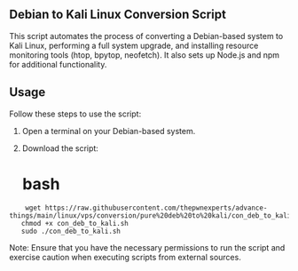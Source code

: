 ## Debian to Kali Linux Conversion Script

This script automates the process of converting a Debian-based system to Kali Linux, performing a full system upgrade, and installing resource monitoring tools (htop, bpytop, neofetch). It also sets up Node.js and npm for additional functionality.

## Usage

Follow these steps to use the script:

1. Open a terminal on your Debian-based system.
2. Download the script:

   # bash
 ```
     wget https://raw.githubusercontent.com/thepwnexperts/advance-things/main/linux/vps/conversion/pure%20deb%20to%20kali/con_deb_to_kali.sh 
    chmod +x con_deb_to_kali.sh 
    sudo ./con_deb_to_kali.sh 
```

Note: Ensure that you have the necessary permissions to run the script and exercise caution when executing scripts from external sources.
